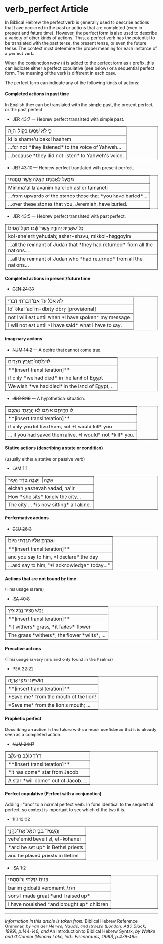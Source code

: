 # verb_perfect Article
In Biblical Hebrew the perfect verb is generally used to describe actions that have occurred in the past or actions that are completed (even in present and future time).  However, the perfect form is also used to describe a variety of other kinds of actions.  Thus, a perfect verb has the potential to be translated with the past tense, the present tense, or even the future tense.  The context must determine the proper meaning for each instance of a perfect verb.

When the conjunction *waw* (וְ) is added to the perfect form as a prefix, this can indicate either a perfect copulative (see below) or a sequential perfect form. The meaning of the verb is different in each case.  

The perfect form can indicate any of the following kinds of actions:

#### Completed actions in past time
In English they can be translated with the simple past, the present perfect, or the past perfect.

* JER 43:7 — Hebrew perfect translated with simple past.
<table border="1" class="docutils">
<colgroup>
<col width="100%" />
</colgroup>
<tbody valign="top">
<tr class="row-odd"><td>כִּ֛י לֹ֥א שָׁמְע֖וּ בְּק֣וֹל יְהוָ֑ה</td>
</tr>
<tr class="row-even"><td>ki lo shame'u bekol hashem</td>
</tr>
<tr class="row-odd"><td>...for not *they listened* to the voice of Yahweh...</td>
</tr>
<tr class="row-even"><td>...because *they did not listen* to Yahweh's voice.</td>
</tr>
</tbody>
</table>

* JER 43:10 — Hebrew perfect translated with present perfect.
<table border="1" class="docutils">
<colgroup>
<col width="100%" />
</colgroup>
<tbody valign="top">
<tr class="row-odd"><td>מִמַּ֛עַל לָאֲבָנִ֥ים הָאֵ֖לֶּה אֲשֶׁ֣ר טָמָ֑נְתִּי</td>
</tr>
<tr class="row-even"><td>Mimma'al la'avanim ha'elleh asher tamaneti</td>
</tr>
<tr class="row-odd"><td>...from upwards of the stones these that *you have buried*...</td>
</tr>
<tr class="row-even"><td>...over these stones that you, Jeremiah, have buried.</td>
</tr>
</tbody>
</table>

* JER 43:5 — Hebrew perfect translated with past perfect.
<table border="1" class="docutils">
<colgroup>
<col width="100%" />
</colgroup>
<tbody valign="top">
<tr class="row-odd"><td>כָּל־שְׁאֵרִ֣ית יְהוּדָ֑ה אֲשֶׁר־שָׁ֗בוּ מִכָּל־הַגּוֹיִם֙</td>
</tr>
<tr class="row-even"><td>kol-she'erit yehudah; asher-shavu, mikkol-haggoyim</td>
</tr>
<tr class="row-odd"><td>...all the remnant of Judah that *they had returned* from all the nations...</td>
</tr>
<tr class="row-even"><td>...all the remnant of Judah who *had returned* from all the nations...</td>
</tr>
</tbody>
</table>

#### Completed actions in present/future time

* ~~GEN 24:33~~
<table border="1" class="docutils">
<colgroup>
<col width="100%" />
</colgroup>
<tbody valign="top">
<tr class="row-odd"><td>לֹ֣א אֹכַ֔ל עַ֥ד אִם־דִּבַּ֖רְתִּי דְּבָרָ֑י</td>
</tr>
<tr class="row-even"><td>lōʾ ʾōkal ʿad ʾm-dbrty dbry [provisional]</td>
</tr>
<tr class="row-odd"><td>not I will eat until when *I have spoken* my message.</td>
</tr>
<tr class="row-even"><td>I will not eat until *I have said* what I have to say.</td>
</tr>
</tbody>
</table>

#### Imaginary actions

* ~~NUM 14:2~~ — A desire that cannot come true.
<table border="1" class="docutils">
<colgroup>
<col width="100%" />
</colgroup>
<tbody valign="top">
<tr class="row-odd"><td>לוּ־מַ֙תְנוּ֙ בְּאֶ֣רֶץ מִצְרַ֔יִם</td>
</tr>
<tr class="row-even"><td>**[insert transliteration]**</td>
</tr>
<tr class="row-odd"><td>if only *we had died* in the land of Egypt</td>
</tr>
<tr class="row-even"><td>We wish *we had died* in the land of Egypt, ...</td>
</tr>
</tbody>
</table>

* ~~JDG 8:19~~ — A hypothetical situation.
<table border="1" class="docutils">
<colgroup>
<col width="100%" />
</colgroup>
<tbody valign="top">
<tr class="row-odd"><td>ל֚וּ הַחֲיִתֶ֣ם אוֹתָ֔ם לֹ֥א הָרַ֖גְתִּי אֶתְכֶֽם׃</td>
</tr>
<tr class="row-even"><td>**[insert transliteration]**</td>
</tr>
<tr class="row-odd"><td>if only you let live them, not *I would kill* you</td>
</tr>
<tr class="row-even"><td>... if you had saved them alive, *I would* not *kill* you.</td>
</tr>
</tbody>
</table>

#### Stative actions (describing a state or condition)
(usually either a stative or passive verb)

* LAM 1:1
<table border="1" class="docutils">
<colgroup>
<col width="100%" />
</colgroup>
<tbody valign="top">
<tr class="row-odd"><td>אֵיכָ֣ה׀ יָשְׁבָ֣ה בָדָ֗ד הָעִיר֙</td>
</tr>
<tr class="row-even"><td>eichah yashevah vadad, ha'ir</td>
</tr>
<tr class="row-odd"><td>How *she sits* lonely the city...</td>
</tr>
<tr class="row-even"><td>The city ... *is now sitting* all alone.</td>
</tr>
</tbody>
</table>

#### Performative actions

* ~~DEU 26:3~~
<table border="1" class="docutils">
<colgroup>
<col width="100%" />
</colgroup>
<tbody valign="top">
<tr class="row-odd"><td> וְאָמַרְתָּ֣ אֵלָ֗יו הִגַּ֤דְתִּי הַיּוֹם֙ </td>
</tr>
<tr class="row-even"><td>**[insert transliteration]**</td>
</tr>
<tr class="row-odd"><td>and you say to him, *I declare* the day</td>
</tr>
<tr class="row-even"><td>...and say to him, "*I acknowledge* today..."</td>
</tr>
</tbody>
</table>

#### Actions that are not bound by time
(This usage is rare)

* ~~ISA 40:8~~
<table border="1" class="docutils">
<colgroup>
<col width="100%" />
</colgroup>
<tbody valign="top">
<tr class="row-odd"><td> יָבֵ֥שׁ חָצִ֖יר נָ֣בֵֽל צִ֑יץ </td>
</tr>
<tr class="row-even"><td>**[insert transliteration]**</td>
</tr>
<tr class="row-odd"><td>*it withers* grass, *it fades* flower</td>
</tr>
<tr class="row-even"><td>The grass *withers*, the flower *wilts*, ...</td>
</tr>
</tbody>
</table>

#### Precative actions
(This usage is very rare and only found in the Psalms)

* ~~PSA 22:22~~
<table border="1" class="docutils">
<colgroup>
<col width="100%" />
</colgroup>
<tbody valign="top">
<tr class="row-odd"><td>ה֭וֹשִׁיעֵנִי מִפִּ֣י אַרְיֵ֑ה</td>
</tr>
<tr class="row-even"><td>**[insert transliteration]**</td>
</tr>
<tr class="row-odd"><td>*Save me* from the mouth of the lion!</td>
</tr>
<tr class="row-even"><td>*Save me* from the lion's mouth; ...</td>
</tr>
</tbody>
</table>

#### Prophetic perfect
Describing an action in the future with so much confidence that it is already seen as a completed action.

* ~~NUM 24:17~~
<table border="1" class="docutils">
<colgroup>
<col width="100%" />
</colgroup>
<tbody valign="top">
<tr class="row-odd"><td> דָּרַ֨ךְ כּוֹכָ֜ב מִֽיַּעֲקֹ֗ב </td>
</tr>
<tr class="row-even"><td>**[insert transliteration]**</td>
</tr>
<tr class="row-odd"><td>*it has come* star from Jacob</td>
</tr>
<tr class="row-even"><td>A star *will come* out of Jacob, ...</td>
</tr>
</tbody>
</table>

#### Perfect copulative (Perfect with a conjunction)
Adding וְ "and" to a normal perfect verb. In form identical to the sequential perfect, so context is important to see which of the two it is.

* 1KI 12:32
<table border="1" class="docutils">
<colgroup>
<col width="100%" />
</colgroup>
<tbody valign="top">
<tr class="row-odd"><td>וְהֶעֱמִיד֙ בְּבֵ֣ית אֵ֔ל אֶת־כֹּהֲנֵ֥י</td>
</tr>
<tr class="row-even"><td>vehe'emid beveit el, et-kohanei</td>
</tr>
<tr class="row-odd"><td>*and he set up* in Bethel priests</td>
</tr>
<tr class="row-even"><td>and he placed priests in Bethel</td>
</tr>
</tbody>
</table>

* ISA 1:2
<table border="1" class="docutils">
<colgroup>
<col width="100%" />
</colgroup>
<tbody valign="top">
<tr class="row-odd"><td>בָּנִים֙ גִּדַּ֣לְתִּי וְרֹומַ֔מְתִּי</td>
</tr>
<tr class="row-even"><td>banim giddalti veromamti,\r\n</td>
</tr>
<tr class="row-odd"><td>sons I made great *and I raised up*</td>
</tr>
<tr class="row-even"><td>I have nourished *and brought up* children</td>
</tr>
</tbody>
</table>

--------------------------------------

*Information in this article is taken from:* Biblical Hebrew Reference Grammar, *by van der Merwe, Naudé, and Kroeze (London: A&C Black, 1999), p.144-146; and* An Introduction to Biblical Hebrew Syntax, *by Waltke and O'Connor (Winona Lake, Ind.: Eisenbrauns, 1990), p.479-495.*